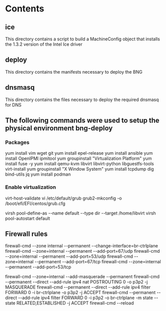 # Contents

## ice

This directory contains a script to build a MachineConfig object that installs the 1.3.2 version of the Intel Ice driver

## deploy

This directory contains the manifests necessary to deploy the BNG

## dnsmasq

This directory contains the files necessary to deploy the required dnsmasq for DNS

## The following commands were used to setup the physical environment bng-deploy

### Packages

yum install vim wget git
yum install epel-release
yum install ansible
yum install OpenIPMI ipmitool
yum groupinstall "Virtualization Platform"
yum install fuse -y
yum install qemu-kvm libvirt libvirt-python libguestfs-tools virt-install
yum groupinstall "X Window System"
yum install tcpdump dig bind-utils jq
yum install podman

### Enable virtualization

virt-host-validate
vi /etc/default/grub
grub2-mkconfig -o /boot/efi/EFI/centos/grub.cfg

virsh pool-define-as --name default --type dir --target /home/libvirt
virsh pool-autostart default

## Firewall rules

firewall-cmd --zone internal --permanent --change-interface=br-ctrlplane
firewall-cmd --zone=internal --permanent --add-port=67/udp
firewall-cmd --zone=internal --permanent --add-port=53/udp
firewall-cmd --zone=internal --permanent --add-port=67/tcp
firewall-cmd --zone=internal --permanent --add-port=53/tcp

firewall-cmd --zone=internal --add-masquerade --permanent
firewall-cmd --permanent --direct --add-rule ipv4 nat POSTROUTING 0 -o p3p2 -j MASQUERADE
firewall-cmd --permanent --direct --add-rule ipv4 filter FORWARD 0 -i br-ctrlplane -o p3p2 -j ACCEPT
firewall-cmd --permanent --direct --add-rule ipv4 filter FORWARD 0 -i p3p2 -o br-ctrlplane -m state --state RELATED,ESTABLISHED -j ACCEPT
firewall-cmd --reload
